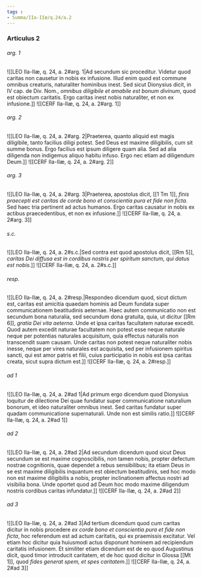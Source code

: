 ```yaml
---
tags : 
- Summa/IIa-IIæ/q.24/a.2
---
```


### Articulus 2

###### arg. 1
![[LEO IIa-IIæ, q. 24, a. 2#arg. 1|Ad secundum sic proceditur. Videtur quod caritas non causetur in nobis ex infusione. Illud enim quod est commune omnibus creaturis, naturaliter hominibus inest. Sed sicut Dionysius dicit, in IV cap. de Div. Nom., *omnibus diligibile et amabile est bonum divinum*, quod est obiectum caritatis. Ergo caritas inest nobis naturaliter, et non ex infusione.]]
![[CERF IIa-IIæ, q. 24, a. 2#arg. 1]]

###### arg. 2
![[LEO IIa-IIæ, q. 24, a. 2#arg. 2|Praeterea, quanto aliquid est magis diligibile, tanto facilius diligi potest. Sed Deus est maxime diligibilis, cum sit summe bonus. Ergo facilius est ipsum diligere quam alia. Sed ad alia diligenda non indigemus aliquo habitu infuso. Ergo nec etiam ad diligendum Deum.]]
![[CERF IIa-IIæ, q. 24, a. 2#arg. 2]]

###### arg. 3
![[LEO IIa-IIæ, q. 24, a. 2#arg. 3|Praeterea, apostolus dicit, [[1 Tm 1]], *finis praecepti est caritas de corde bono et conscientia pura et fide non ficta*. Sed haec tria pertinent ad actus humanos. Ergo caritas causatur in nobis ex actibus praecedentibus, et non ex infusione.]]
![[CERF IIa-IIæ, q. 24, a. 2#arg. 3]]

###### s.c.
![[LEO IIa-IIæ, q. 24, a. 2#s.c.|Sed contra est quod apostolus dicit, [[Rm 5]], *caritas Dei diffusa est in cordibus nostris per spiritum sanctum, qui datus est nobis*.]]
![[CERF IIa-IIæ, q. 24, a. 2#s.c.]]

###### resp.
![[LEO IIa-IIæ, q. 24, a. 2#resp.|Respondeo dicendum quod, sicut dictum est, caritas est amicitia quaedam hominis ad Deum fundata super communicationem beatitudinis aeternae. Haec autem communicatio non est secundum bona naturalia, sed secundum dona gratuita, quia, ut dicitur [[Rm 6]], *gratia Dei vita aeterna*. Unde et ipsa caritas facultatem naturae excedit. Quod autem excedit naturae facultatem non potest esse neque naturale neque per potentias naturales acquisitum, quia effectus naturalis non transcendit suam causam. Unde caritas non potest neque naturaliter nobis inesse, neque per vires naturales est acquisita, sed per infusionem spiritus sancti, qui est amor patris et filii, cuius participatio in nobis est ipsa caritas creata, sicut supra dictum est.]]
![[CERF IIa-IIæ, q. 24, a. 2#resp.]]

###### ad 1
![[LEO IIa-IIæ, q. 24, a. 2#ad 1|Ad primum ergo dicendum quod Dionysius loquitur de dilectione Dei quae fundatur super communicatione naturalium bonorum, et ideo naturaliter omnibus inest. Sed caritas fundatur super quadam communicatione supernaturali. Unde non est similis ratio.]]
![[CERF IIa-IIæ, q. 24, a. 2#ad 1]]

###### ad 2
![[LEO IIa-IIæ, q. 24, a. 2#ad 2|Ad secundum dicendum quod sicut Deus secundum se est maxime cognoscibilis, non tamen nobis, propter defectum nostrae cognitionis, quae dependet a rebus sensibilibus; ita etiam Deus in se est maxime diligibilis inquantum est obiectum beatitudinis, sed hoc modo non est maxime diligibilis a nobis, propter inclinationem affectus nostri ad visibilia bona. Unde oportet quod ad Deum hoc modo maxime diligendum nostris cordibus caritas infundatur.]]
![[CERF IIa-IIæ, q. 24, a. 2#ad 2]]

###### ad 3
![[LEO IIa-IIæ, q. 24, a. 2#ad 3|Ad tertium dicendum quod cum caritas dicitur in nobis procedere *ex corde bono et conscientia pura et fide non ficta*, hoc referendum est ad actum caritatis, qui ex praemissis excitatur. Vel etiam hoc dicitur quia huiusmodi actus disponunt hominem ad recipiendum caritatis infusionem. Et similiter etiam dicendum est de eo quod Augustinus dicit, quod timor introducit caritatem, et de hoc quod dicitur in Glossa [[Mt 1]], quod *fides generat spem, et spes caritatem*.]]
![[CERF IIa-IIæ, q. 24, a. 2#ad 3]]

